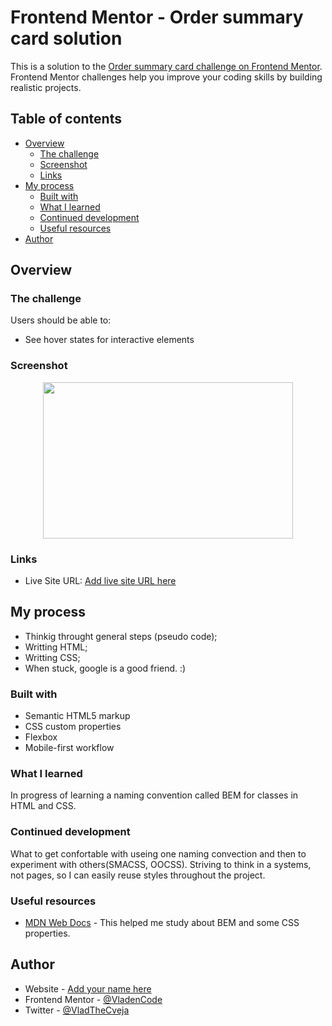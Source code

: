# Frontend Mentor - Order summary card solution

This is a solution to the [Order summary card challenge on Frontend Mentor](https://www.frontendmentor.io/challenges/order-summary-component-QlPmajDUj). Frontend Mentor challenges help you improve your coding skills by building realistic projects.

## Table of contents

- [Overview](#overview)
  - [The challenge](#the-challenge)
  - [Screenshot](#screenshot)
  - [Links](#links)
- [My process](#my-process)
  - [Built with](#built-with)
  - [What I learned](#what-i-learned)
  - [Continued development](#continued-development)
  - [Useful resources](#useful-resources)
- [Author](#author)

## Overview

### The challenge

Users should be able to:

- See hover states for interactive elements

### Screenshot

<p align="center">
<img src="https://github.com/VladenCode/FM-Order-summary-card/tree/main/order-summary-component-main/screenshot.png" width="400" height="250" />
</p>

### Links

- Live Site URL: [Add live site URL here](https://vladencode-order-card.netlify.app/)

## My process

- Thinkig throught general steps (pseudo code);
- Writting HTML;
- Writting CSS;
- When stuck, google is a good friend. :)

### Built with

- Semantic HTML5 markup
- CSS custom properties
- Flexbox
- Mobile-first workflow

### What I learned

In progress of learning a naming convention called BEM for classes in HTML and CSS.

### Continued development

What to get confortable with useing one naming convection and then to experiment with others(SMACSS, OOCSS). Striving to think in a systems, not pages, so I can easily reuse styles throughout the project.

### Useful resources

- [MDN Web Docs](https://developer.mozilla.org/en-US/) - This helped me study about BEM and some CSS properties.

## Author

- Website - [Add your name here](https://www.your-site.com)
- Frontend Mentor - [@VladenCode](https://www.frontendmentor.io/profile/VladenCode)
- Twitter - [@VladTheCveja](https://twitter.com/VladTheCveja)
